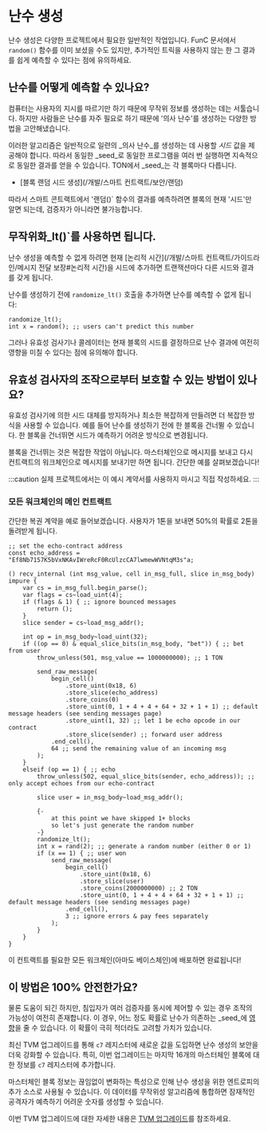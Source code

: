 # 난수 생성

난수 생성은 다양한 프로젝트에서 필요한 일반적인 작업입니다. FunC 문서에서 `random()` 함수를 이미 보셨을 수도 있지만, 추가적인 트릭을 사용하지 않는 한 그 결과를 쉽게 예측할 수 있다는 점에 유의하세요.

## 난수를 어떻게 예측할 수 있나요?

컴퓨터는 사용자의 지시를 따르기만 하기 때문에 무작위 정보를 생성하는 데는 서툴습니다. 하지만 사람들은 난수를 자주 필요로 하기 때문에 '의사 난수'를 생성하는 다양한 방법을 고안해냈습니다.

이러한 알고리즘은 일반적으로 일련의 _의사 난수_를 생성하는 데 사용할 *시드* 값을 제공해야 합니다. 따라서 동일한 _seed_로 동일한 프로그램을 여러 번 실행하면 지속적으로 동일한 결과를 얻을 수 있습니다. TON에서 _seed_는 각 블록마다 다릅니다.

- [블록 랜덤 시드 생성](/개발/스마트 컨트랙트/보안/랜덤)

따라서 스마트 콘트랙트에서 '랜덤()\` 함수의 결과를 예측하려면 블록의 현재 '시드'만 알면 되는데, 검증자가 아니라면 불가능합니다.

## 무작위화_lt()\`를 사용하면 됩니다.

난수 생성을 예측할 수 없게 하려면 현재 [논리적 시간](/개발/스마트 컨트랙트/가이드라인/메시지 전달 보장#논리적 시간)을 시드에 추가하면 트랜잭션마다 다른 시드와 결과를 갖게 됩니다.

난수를 생성하기 전에 `randomize_lt()` 호출을 추가하면 난수를 예측할 수 없게 됩니다:

```func
randomize_lt();
int x = random(); ;; users can't predict this number
```

그러나 유효성 검사기나 콜레이터는 현재 블록의 시드를 결정하므로 난수 결과에 여전히 영향을 미칠 수 있다는 점에 유의해야 합니다.

## 유효성 검사자의 조작으로부터 보호할 수 있는 방법이 있나요?

유효성 검사기에 의한 시드 대체를 방지하거나 최소한 복잡하게 만들려면 더 복잡한 방식을 사용할 수 있습니다. 예를 들어 난수를 생성하기 전에 한 블록을 건너뛸 수 있습니다. 한 블록을 건너뛰면 시드가 예측하기 어려운 방식으로 변경됩니다.

블록을 건너뛰는 것은 복잡한 작업이 아닙니다. 마스터체인으로 메시지를 보내고 다시 컨트랙트의 워크체인으로 메시지를 보내기만 하면 됩니다. 간단한 예를 살펴보겠습니다!

:::caution
실제 프로젝트에서는 이 예시 계약서를 사용하지 마시고 직접 작성하세요.
:::

### 모든 워크체인의 메인 컨트랙트

간단한 복권 계약을 예로 들어보겠습니다. 사용자가 1톤을 보내면 50%의 확률로 2톤을 돌려받게 됩니다.

```func
;; set the echo-contract address
const echo_address = "Ef8Nb7157K5bVxNKAvIWreRcF0RcUlzcCA7lwmewWVNtqM3s"a;

() recv_internal (int msg_value, cell in_msg_full, slice in_msg_body) impure {
    var cs = in_msg_full.begin_parse();
    var flags = cs~load_uint(4);
    if (flags & 1) { ;; ignore bounced messages
        return ();
    }
    slice sender = cs~load_msg_addr();

    int op = in_msg_body~load_uint(32);
    if ((op == 0) & equal_slice_bits(in_msg_body, "bet")) { ;; bet from user
        throw_unless(501, msg_value == 1000000000); ;; 1 TON

        send_raw_message(
            begin_cell()
                .store_uint(0x18, 6)
                .store_slice(echo_address)
                .store_coins(0)
                .store_uint(0, 1 + 4 + 4 + 64 + 32 + 1 + 1) ;; default message headers (see sending messages page)
                .store_uint(1, 32) ;; let 1 be echo opcode in our contract
                .store_slice(sender) ;; forward user address
            .end_cell(),
            64 ;; send the remaining value of an incoming msg
        );
    }
    elseif (op == 1) { ;; echo
        throw_unless(502, equal_slice_bits(sender, echo_address)); ;; only accept echoes from our echo-contract

        slice user = in_msg_body~load_msg_addr();

        {-
            at this point we have skipped 1+ blocks
            so let's just generate the random number
        -}
        randomize_lt();
        int x = rand(2); ;; generate a random number (either 0 or 1)
        if (x == 1) { ;; user won
            send_raw_message(
                begin_cell()
                    .store_uint(0x18, 6)
                    .store_slice(user)
                    .store_coins(2000000000) ;; 2 TON
                    .store_uint(0, 1 + 4 + 4 + 64 + 32 + 1 + 1) ;; default message headers (see sending messages page)
                .end_cell(),
                3 ;; ignore errors & pay fees separately
            );
        }
    }
}
```

이 컨트랙트를 필요한 모든 워크체인(아마도 베이스체인)에 배포하면 완료됩니다!

## 이 방법은 100% 안전한가요?

물론 도움이 되긴 하지만, 침입자가 여러 검증자를 동시에 제어할 수 있는 경우 조작의 가능성이 여전히 존재합니다. 이 경우, 어느 정도 확률로 난수가 의존하는 _seed_에 [영향](/개발/스마트계약/보안/랜덤#결론)을 줄 수 있습니다. 이 확률이 극히 적더라도 고려할 가치가 있습니다.

최신 TVM 업그레이드를 통해 `c7` 레지스터에 새로운 값을 도입하면 난수 생성의 보안을 더욱 강화할 수 있습니다. 특히, 이번 업그레이드는 마지막 16개의 마스터체인 블록에 대한 정보를 `c7` 레지스터에 추가합니다.

마스터체인 블록 정보는 끊임없이 변화하는 특성으로 인해 난수 생성을 위한 엔트로피의 추가 소스로 사용될 수 있습니다. 이 데이터를 무작위성 알고리즘에 통합하면 잠재적인 공격자가 예측하기 어려운 숫자를 생성할 수 있습니다.

이번 TVM 업그레이드에 대한 자세한 내용은 [TVM 업그레이드](/learn/tvm-instructions/tvm-upgrade-2023-07)를 참조하세요.
